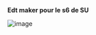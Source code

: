 **Edt maker pour le s6 de SU**

![image](https://github.com/user-attachments/assets/c344e050-84fe-4c65-ba2d-ce48996e319f)
